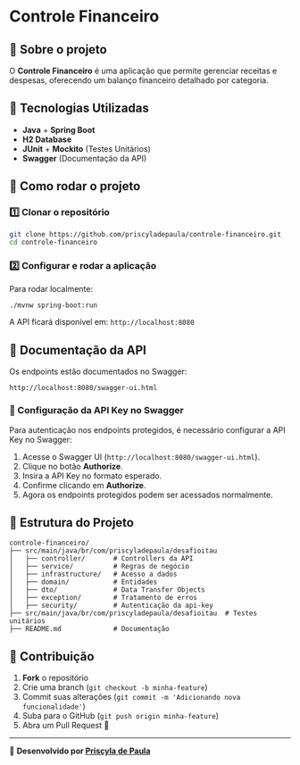 # Controle Financeiro

## 📌 Sobre o projeto
O **Controle Financeiro** é uma aplicação que permite gerenciar receitas e despesas, oferecendo um balanço financeiro detalhado por categoria.

## 🚀 Tecnologias Utilizadas
- **Java** + **Spring Boot**
- **H2 Database**
- **JUnit** + **Mockito** (Testes Unitários)
- **Swagger** (Documentação da API)

## 🔧 Como rodar o projeto

### 1️⃣ Clonar o repositório
```bash
git clone https://github.com/priscyladepaula/controle-financeiro.git
cd controle-financeiro
```

### 2️⃣ Configurar e rodar a aplicação
Para rodar localmente:
```bash
./mvnw spring-boot:run
```
A API ficará disponível em: `http://localhost:8080`

## 📖 Documentação da API
Os endpoints estão documentados no Swagger:
```
http://localhost:8080/swagger-ui.html
```

### 🔑 Configuração da API Key no Swagger
Para autenticação nos endpoints protegidos, é necessário configurar a API Key no Swagger:
1. Acesse o Swagger UI (`http://localhost:8080/swagger-ui.html`).
2. Clique no botão **Authorize**.
3. Insira a API Key no formato esperado.
4. Confirme clicando em **Authorize**.
5. Agora os endpoints protegidos podem ser acessados normalmente.

## 📂 Estrutura do Projeto
```
controle-financeiro/
├── src/main/java/br/com/priscyladepaula/desafioitau
│   ├── controller/       # Controllers da API
│   ├── service/          # Regras de negócio
│   ├── infrastructure/   # Acesso a dados
│   ├── domain/           # Entidades
│   ├── dto/              # Data Transfer Objects
│   ├── exception/        # Tratamento de erros
│   ├── security/         # Autenticação da api-key
├── src/main/java/br/com/priscyladepaula/desafioitau  # Testes unitários
├── README.md             # Documentação
```

## 🤝 Contribuição
1. **Fork** o repositório
2. Crie uma branch (`git checkout -b minha-feature`)
3. Commit suas alterações (`git commit -m 'Adicionando nova funcionalidade'`)
4. Suba para o GitHub (`git push origin minha-feature`)
5. Abra um Pull Request 🚀

---

📌 **Desenvolvido por [Priscyla de Paula](https://github.com/priscyladepaula/)**

